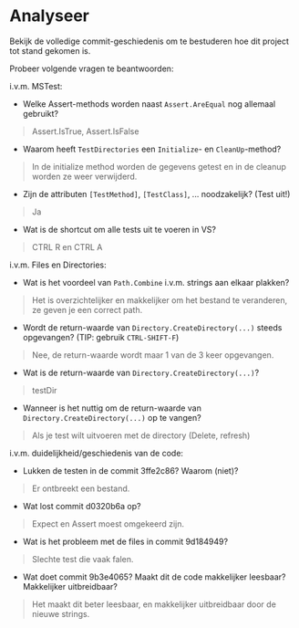 # Analyseer

Bekijk de volledige commit-geschiedenis om te bestuderen hoe dit project tot stand gekomen is.

Probeer volgende vragen te beantwoorden:

i.v.m. MSTest:

- Welke Assert-methods worden naast `Assert.AreEqual` nog allemaal gebruikt?

> Assert.IsTrue, Assert.IsFalse

- Waarom heeft `TestDirectories` een `Initialize`- en `CleanUp`-method?

> In de initialize method worden de gegevens getest en in de cleanup worden ze weer verwijderd.

- Zijn de attributen `[TestMethod]`, `[TestClass]`, ... noodzakelijk? (Test uit!)

> Ja

- Wat is de shortcut om alle tests uit te voeren in VS?

> CTRL R en CTRL A

i.v.m. Files en Directories:

- Wat is het voordeel van `Path.Combine` i.v.m. strings aan elkaar plakken?

> Het is overzichtelijker en makkelijker om het bestand te veranderen, ze geven je een correct path.

- Wordt de return-waarde van `Directory.CreateDirectory(...)` steeds opgevangen? (TIP: gebruik `CTRL-SHIFT-F`)

> Nee, de return-waarde wordt maar 1 van de 3 keer opgevangen.

- Wat is de return-waarde van `Directory.CreateDirectory(...)`?

> testDir

- Wanneer is het nuttig om de return-waarde van `Directory.CreateDirectory(...)` op te vangen?

> Als je test wilt uitvoeren met de directory (Delete, refresh)

i.v.m. duidelijkheid/geschiedenis van de code:

- Lukken de testen in de commit 3ffe2c86? Waarom (niet)?

> Er ontbreekt een bestand.

- Wat lost commit d0320b6a op?

> Expect en Assert moest omgekeerd zijn.

- Wat is het probleem met de files in commit 9d184949?

> Slechte test die vaak falen.

- Wat doet commit 9b3e4065? Maakt dit de code makkelijker leesbaar? Makkelijker uitbreidbaar?

> Het maakt dit beter leesbaar, en makkelijker uitbreidbaar door de nieuwe strings.


